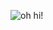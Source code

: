 ![oh hi!](https://cdn.discordapp.com/attachments/838363010086600725/840940844105859102/pikagirl.png)

